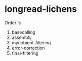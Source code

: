 # longread-lichens

Order is 

1. basecalling
2. assembly
3. mycobiont-filtering
4. error-correction
5. final-filtering
